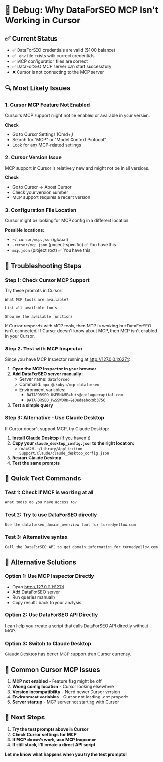 # 🔧 Debug: Why DataForSEO MCP Isn't Working in Cursor

## ✅ **Current Status**
- ✅ DataForSEO credentials are valid ($1.00 balance)
- ✅ `.env` file exists with correct credentials
- ✅ MCP configuration files are correct
- ✅ DataForSEO MCP server can start successfully
- ❌ Cursor is not connecting to the MCP server

## 🔍 **Most Likely Issues**

### 1. **Cursor MCP Feature Not Enabled**
Cursor's MCP support might not be enabled or available in your version.

**Check:**
- Go to Cursor Settings (Cmd+,)
- Search for "MCP" or "Model Context Protocol"
- Look for any MCP-related settings

### 2. **Cursor Version Issue**
MCP support in Cursor is relatively new and might not be in all versions.

**Check:**
- Go to Cursor → About Cursor
- Check your version number
- MCP support requires a recent version

### 3. **Configuration File Location**
Cursor might be looking for MCP config in a different location.

**Possible locations:**
- `~/.cursor/mcp.json` (global)
- `.cursor/mcp.json` (project-specific) ✅ You have this
- `mcp.json` (project root) ✅ You have this

## 🚀 **Troubleshooting Steps**

### Step 1: Check Cursor MCP Support
Try these prompts in Cursor:

```
What MCP tools are available?
```

```
List all available tools
```

```
Show me the available functions
```

If Cursor responds with MCP tools, then MCP is working but DataForSEO isn't connected.
If Cursor doesn't know about MCP, then MCP isn't enabled in your Cursor.

### Step 2: Test with MCP Inspector
Since you have MCP Inspector running at http://127.0.0.1:6274:

1. **Open the MCP Inspector in your browser**
2. **Add DataForSEO server manually:**
   - Server name: `dataforseo`
   - Command: `npx @skobyn/mcp-dataforseo`
   - Environment variables:
     - `DATAFORSEO_USERNAME=luis@epiloguecapital.com`
     - `DATAFORSEO_PASSWORD=2e0edaebcc9b3756`
3. **Test a simple query**

### Step 3: Alternative - Use Claude Desktop
If Cursor doesn't support MCP, try Claude Desktop:

1. **Install Claude Desktop** (if you haven't)
2. **Copy your `claude_desktop_config.json` to the right location:**
   - macOS: `~/Library/Application Support/Claude/claude_desktop_config.json`
3. **Restart Claude Desktop**
4. **Test the same prompts**

## 🎯 **Quick Test Commands**

### Test 1: Check if MCP is working at all
```
What tools do you have access to?
```

### Test 2: Try to use DataForSEO directly
```
Use the dataforseo_domain_overview tool for turnedyellow.com
```

### Test 3: Alternative syntax
```
Call the DataForSEO API to get domain information for turnedyellow.com
```

## 🔧 **Alternative Solutions**

### Option 1: Use MCP Inspector Directly
- Open http://127.0.0.1:6274
- Add DataForSEO server
- Run queries manually
- Copy results back to your analysis

### Option 2: Use DataForSEO API Directly
I can help you create a script that calls DataForSEO API directly without MCP.

### Option 3: Switch to Claude Desktop
Claude Desktop has better MCP support than Cursor currently.

## 🚨 **Common Cursor MCP Issues**

1. **MCP not enabled** - Feature flag might be off
2. **Wrong config location** - Cursor looking elsewhere
3. **Version incompatibility** - Need newer Cursor version
4. **Environment variables** - Cursor not loading .env properly
5. **Server startup** - MCP server not starting with Cursor

## 🎉 **Next Steps**

1. **Try the test prompts above in Cursor**
2. **Check Cursor settings for MCP**
3. **If MCP doesn't work, use MCP Inspector**
4. **If still stuck, I'll create a direct API script**

**Let me know what happens when you try the test prompts!** 